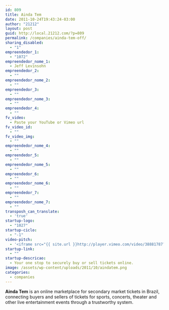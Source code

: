 ```yaml
---
id: 809
title: Ainda Tem
date: 2011-10-24T19:43:24-03:00
author: "21212"
layout: post
guid: http://local.21212.com/?p=809
permalink: /companies/ainda-tem-off/
sharing_disabled:
  - "1"
empreendedor_1:
  - "1072"
empreendedor_nome_1:
  - Jeff Levinsohn
empreendedor_2:
  - ""
empreendedor_nome_2:
  - ""
empreendedor_3:
  - ""
empreendedor_nome_3:
  - ""
empreendedor_4:
  - ""
fv_video:
  - Paste your YouTube or Vimeo url
fv_video_id:
  - ""
fv_video_img:
  - ""
empreendedor_nome_4:
  - ""
empreendedor_5:
  - ""
empreendedor_nome_5:
  - ""
empreendedor_6:
  - ""
empreendedor_nome_6:
  - ""
empreendedor_7:
  - ""
empreendedor_nome_7:
  - ""
transposh_can_translate:
  - 'true'
startup-logo:
  - "1027"
startup-ciclo:
  - "-1"
video-pitch:
  - '<iframe src="{{ site.url }}http://player.vimeo.com/video/38881787?title=0&byline=0&portrait=0" width="640" height="360" frameborder="0" webkitAllowFullScreen mozallowfullscreen allowFullScreen></iframe>'
startup-link:
  - ""
startup-descricao:
  - Your one stop to securely buy or sell tickets online.
image: /assets/wp-content/uploads/2011/10/aindatem.png
categories:
  - companies
---
```

**Ainda Tem** is an online marketplace for secondary market tickets in Brazil, connecting buyers and sellers of tickets for sports, concerts, theater and other live entertainment events through a trustworthy system.